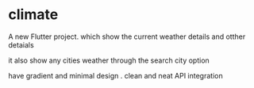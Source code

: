 # climate

A new Flutter project. which show the current weather details and otther detaials 

it also show any cities weather through the search city option 

have gradient and minimal design . 
clean and neat API integration

